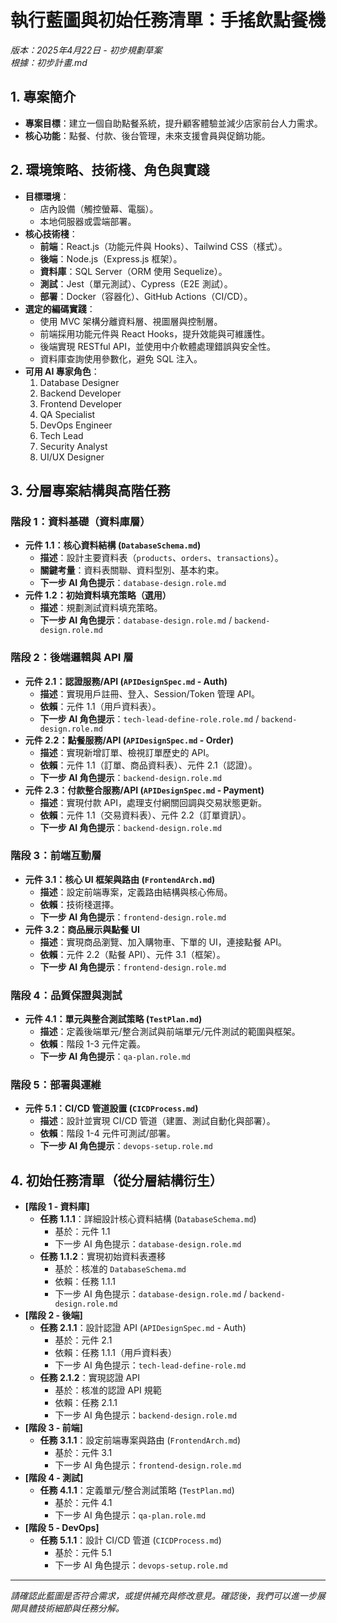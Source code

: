 # 執行藍圖與初始任務清單：手搖飲點餐機

*版本：2025年4月22日 - 初步規劃草案*  
*根據：初步計畫.md*

## 1. 專案簡介
*   **專案目標**：建立一個自助點餐系統，提升顧客體驗並減少店家前台人力需求。
*   **核心功能**：點餐、付款、後台管理，未來支援會員與促銷功能。

## 2. 環境策略、技術棧、角色與實踐
*   **目標環境**：
    * 店內設備（觸控螢幕、電腦）。
    * 本地伺服器或雲端部署。
*   **核心技術棧**：
    * **前端**：React.js（功能元件與 Hooks）、Tailwind CSS（樣式）。
    * **後端**：Node.js（Express.js 框架）。
    * **資料庫**：SQL Server（ORM 使用 Sequelize）。
    * **測試**：Jest（單元測試）、Cypress（E2E 測試）。
    * **部署**：Docker（容器化）、GitHub Actions（CI/CD）。
*   **選定的編碼實踐**：
    * 使用 MVC 架構分離資料層、視圖層與控制層。
    * 前端採用功能元件與 React Hooks，提升效能與可維護性。
    * 後端實現 RESTful API，並使用中介軟體處理錯誤與安全性。
    * 資料庫查詢使用參數化，避免 SQL 注入。
*   **可用 AI 專家角色**：
    1. Database Designer
    2. Backend Developer
    3. Frontend Developer
    4. QA Specialist
    5. DevOps Engineer
    6. Tech Lead
    7. Security Analyst
    8. UI/UX Designer

## 3. 分層專案結構與高階任務

### 階段 1：資料基礎（資料庫層）
*   **元件 1.1：核心資料結構 (`DatabaseSchema.md`)**
    *   **描述**：設計主要資料表（`products`、`orders`、`transactions`）。
    *   **關鍵考量**：資料表關聯、資料型別、基本約束。
    *   **下一步 AI 角色提示**：`database-design.role.md`
*   **元件 1.2：初始資料填充策略（選用）**
    *   **描述**：規劃測試資料填充策略。
    *   **下一步 AI 角色提示**：`database-design.role.md` / `backend-design.role.md`

### 階段 2：後端邏輯與 API 層
*   **元件 2.1：認證服務/API (`APIDesignSpec.md` - Auth)**
    *   **描述**：實現用戶註冊、登入、Session/Token 管理 API。
    *   **依賴**：元件 1.1（用戶資料表）。
    *   **下一步 AI 角色提示**：`tech-lead-define-role.role.md` / `backend-design.role.md`
*   **元件 2.2：點餐服務/API (`APIDesignSpec.md` - Order)**
    *   **描述**：實現新增訂單、檢視訂單歷史的 API。
    *   **依賴**：元件 1.1（訂單、商品資料表）、元件 2.1（認證）。
    *   **下一步 AI 角色提示**：`backend-design.role.md`
*   **元件 2.3：付款整合服務/API (`APIDesignSpec.md` - Payment)**
    *   **描述**：實現付款 API，處理支付網關回調與交易狀態更新。
    *   **依賴**：元件 1.1（交易資料表）、元件 2.2（訂單資訊）。
    *   **下一步 AI 角色提示**：`backend-design.role.md`

### 階段 3：前端互動層
*   **元件 3.1：核心 UI 框架與路由 (`FrontendArch.md`)**
    *   **描述**：設定前端專案，定義路由結構與核心佈局。
    *   **依賴**：技術棧選擇。
    *   **下一步 AI 角色提示**：`frontend-design.role.md`
*   **元件 3.2：商品展示與點餐 UI**
    *   **描述**：實現商品瀏覽、加入購物車、下單的 UI，連接點餐 API。
    *   **依賴**：元件 2.2（點餐 API）、元件 3.1（框架）。
    *   **下一步 AI 角色提示**：`frontend-design.role.md`

### 階段 4：品質保證與測試
*   **元件 4.1：單元與整合測試策略 (`TestPlan.md`)**
    *   **描述**：定義後端單元/整合測試與前端單元/元件測試的範圍與框架。
    *   **依賴**：階段 1-3 元件定義。
    *   **下一步 AI 角色提示**：`qa-plan.role.md`

### 階段 5：部署與運維
*   **元件 5.1：CI/CD 管道設置 (`CICDProcess.md`)**
    *   **描述**：設計並實現 CI/CD 管道（建置、測試自動化與部署）。
    *   **依賴**：階段 1-4 元件可測試/部署。
    *   **下一步 AI 角色提示**：`devops-setup.role.md`

## 4. 初始任務清單（從分層結構衍生）

*   **[階段 1 - 資料庫]**
    *   **任務 1.1.1**：詳細設計核心資料結構 (`DatabaseSchema.md`)
        *   基於：元件 1.1
        *   下一步 AI 角色提示：`database-design.role.md`
    *   **任務 1.1.2**：實現初始資料表遷移
        *   基於：核准的 `DatabaseSchema.md`
        *   依賴：任務 1.1.1
        *   下一步 AI 角色提示：`database-design.role.md` / `backend-design.role.md`
*   **[階段 2 - 後端]**
    *   **任務 2.1.1**：設計認證 API (`APIDesignSpec.md` - Auth)
        *   基於：元件 2.1
        *   依賴：任務 1.1.1（用戶資料表）
        *   下一步 AI 角色提示：`tech-lead-define-role.md`
    *   **任務 2.1.2**：實現認證 API
        *   基於：核准的認證 API 規範
        *   依賴：任務 2.1.1
        *   下一步 AI 角色提示：`backend-design.role.md`
*   **[階段 3 - 前端]**
    *   **任務 3.1.1**：設定前端專案與路由 (`FrontendArch.md`)
        *   基於：元件 3.1
        *   下一步 AI 角色提示：`frontend-design.role.md`
*   **[階段 4 - 測試]**
    *   **任務 4.1.1**：定義單元/整合測試策略 (`TestPlan.md`)
        *   基於：元件 4.1
        *   下一步 AI 角色提示：`qa-plan.role.md`
*   **[階段 5 - DevOps]**
    *   **任務 5.1.1**：設計 CI/CD 管道 (`CICDProcess.md`)
        *   基於：元件 5.1
        *   下一步 AI 角色提示：`devops-setup.role.md`

---

*請確認此藍圖是否符合需求，或提供補充與修改意見。確認後，我們可以進一步展開具體技術細節與任務分解。*
